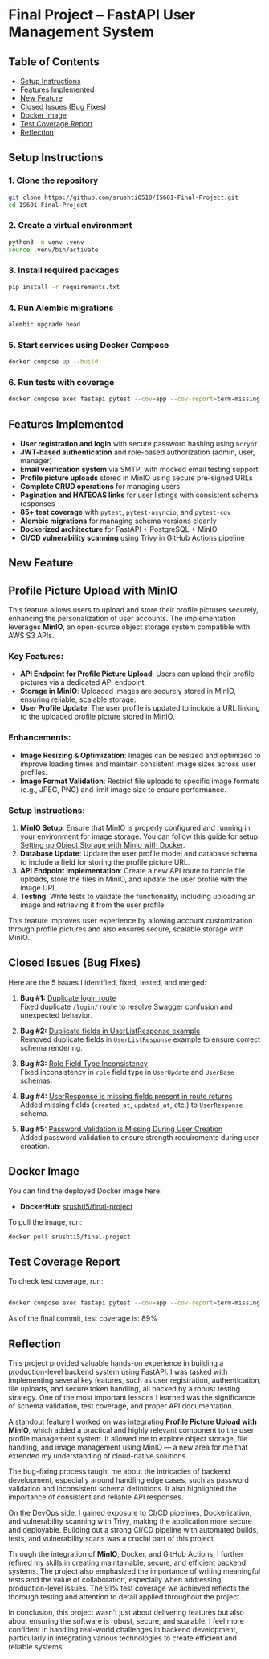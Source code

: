 # Final Project – FastAPI User Management System

## Table of Contents

- [Setup Instructions](#setup-instructions)
- [Features Implemented](#features-implemented)
- [New Feature](#new-feature)
- [Closed Issues (Bug Fixes)](#closed-issues-bug-fixes)
- [Docker Image](#docker-image)
- [Test Coverage Report](#test-coverage-report)
- [Reflection](#reflection)


## Setup Instructions

### 1. Clone the repository

```bash
git clone https://github.com/srushti0510/IS601-Final-Project.git
cd IS601-Final-Project
```

### 2. Create a virtual environment

```bash
python3 -m venv .venv
source .venv/bin/activate
```
### 3. Install required packages

```bash
pip install -r requirements.txt
```
### 4. Run Alembic migrations

```bash
alembic upgrade head
```
### 5. Start services using Docker Compose

```bash
docker compose up --build
```

### 6. Run tests with coverage

```bash
docker compose exec fastapi pytest --cov=app --cov-report=term-missing
```

## Features Implemented

-  **User registration and login** with secure password hashing using `bcrypt`
-  **JWT-based authentication** and role-based authorization (admin, user, manager)
-  **Email verification system** via SMTP, with mocked email testing support
-  **Profile picture uploads** stored in MinIO using secure pre-signed URLs
-  **Complete CRUD operations** for managing users
-  **Pagination and HATEOAS links** for user listings with consistent schema responses
-  **85+ test coverage** with `pytest`, `pytest-asyncio`, and `pytest-cov`
-  **Alembic migrations** for managing schema versions cleanly
-  **Dockerized architecture** for FastAPI + PostgreSQL + MinIO
-  **CI/CD vulnerability scanning** using Trivy in GitHub Actions pipeline

## New Feature

## Profile Picture Upload with MinIO

This feature allows users to upload and store their profile pictures securely, enhancing the personalization of user accounts. The implementation leverages **MinIO**, an open-source object storage system compatible with AWS S3 APIs.

### Key Features:
- **API Endpoint for Profile Picture Upload**: Users can upload their profile pictures via a dedicated API endpoint.
- **Storage in MinIO**: Uploaded images are securely stored in MinIO, ensuring reliable, scalable storage.
- **User Profile Update**: The user profile is updated to include a URL linking to the uploaded profile picture stored in MinIO.

### Enhancements:
- **Image Resizing & Optimization**: Images can be resized and optimized to improve loading times and maintain consistent image sizes across user profiles.
- **Image Format Validation**: Restrict file uploads to specific image formats (e.g., JPEG, PNG) and limit image size to ensure performance.


### Setup Instructions:

1. **MinIO Setup**: Ensure that MinIO is properly configured and running in your environment for image storage. You can follow this guide for setup: [Setting up Object Storage with Minio with Docker](https://kodekloud.com/community/t/setting-up-object-storage-with-minio-with-docker/336624).
2. **Database Update**: Update the user profile model and database schema to include a field for storing the profile picture URL.
3. **API Endpoint Implementation**: Create a new API route to handle file uploads, store the files in MinIO, and update the user profile with the image URL.
4. **Testing**: Write tests to validate the functionality, including uploading an image and retrieving it from the user profile.

This feature improves user experience by allowing account customization through profile pictures and also ensures secure, scalable storage with MinIO.

## Closed Issues (Bug Fixes)

Here are the 5 issues I identified, fixed, tested, and merged:

1. **Bug #1:** [Duplicate login route](<https://github.com/srushti0510/IS601-Final-Project/issues/1>)  
   Fixed duplicate `/login/` route to resolve Swagger confusion and unexpected behavior.

2. **Bug #2:** [Duplicate fields in UserListResponse example](<https://github.com/srushti0510/IS601-Final-Project/issues/2>) <br>
   Removed duplicate fields in `UserListResponse` example to ensure correct schema rendering. 

3. **Bug #3:** [Role Field Type Inconsistency](<https://github.com/srushti0510/IS601-Final-Project/issues/3>) <br>
    Fixed inconsistency in `role` field type in `UserUpdate` and `UserBase` schemas.  

4. **Bug #4:** [UserResponse is missing fields present in route returns](<https://github.com/srushti0510/IS601-Final-Project/issues/4>) <br>
   Added missing fields (`created_at`, `updated_at`, etc.) to `UserResponse` schema.  

5. **Bug #5:** [Password Validation is Missing During User Creation](<https://github.com/srushti0510/IS601-Final-Project/issues/5>) <br>
   Added password validation to ensure strength requirements during user creation. 

## Docker Image

You can find the deployed Docker image here:

- **DockerHub**: [srushti5/final-project](https://hub.docker.com/repository/docker/srushti5/final-project/general)

To pull the image, run:

```bash
docker pull srushti5/final-project
```

## Test Coverage Report
To check test coverage, run:

```bash

docker compose exec fastapi pytest --cov=app --cov-report=term-missing
```
As of the final commit, test coverage is: 89%

## Reflection

This project provided valuable hands-on experience in building a production-level backend system using FastAPI. I was tasked with implementing several key features, such as user registration, authentication, file uploads, and secure token handling, all backed by a robust testing strategy. One of the most important lessons I learned was the significance of schema validation, test coverage, and proper API documentation.

A standout feature I worked on was integrating **Profile Picture Upload with MinIO**, which added a practical and highly relevant component to the user profile management system. It allowed me to explore object storage, file handling, and image management using MinIO — a new area for me that extended my understanding of cloud-native solutions.

The bug-fixing process taught me about the intricacies of backend development, especially around handling edge cases, such as password validation and inconsistent schema definitions. It also highlighted the importance of consistent and reliable API responses.

On the DevOps side, I gained exposure to CI/CD pipelines, Dockerization, and vulnerability scanning with Trivy, making the application more secure and deployable. Building out a strong CI/CD pipeline with automated builds, tests, and vulnerability scans was a crucial part of this project.

Through the integration of **MinIO**, Docker, and GitHub Actions, I further refined my skills in creating maintainable, secure, and efficient backend systems. The project also emphasized the importance of writing meaningful tests and the value of collaboration, especially when addressing production-level issues. The 91% test coverage we achieved reflects the thorough testing and attention to detail applied throughout the project.

In conclusion, this project wasn’t just about delivering features but also about ensuring the software is robust, secure, and scalable. I feel more confident in handling real-world challenges in backend development, particularly in integrating various technologies to create efficient and reliable systems.



